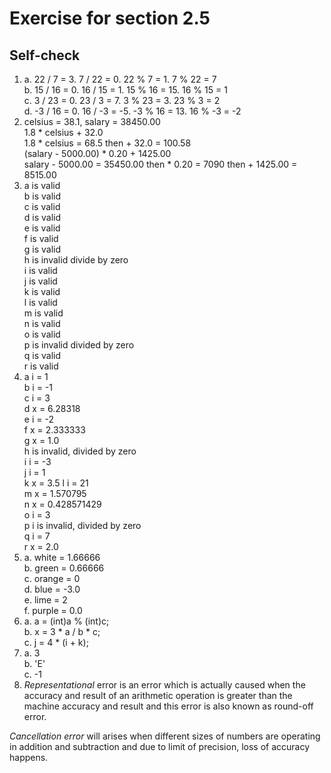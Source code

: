 # Exercise for  section 2.5

## Self-check

1. a. 22 / 7 = 3. 7 / 22 = 0. 22 % 7 = 1. 7 % 22 = 7  
   b. 15 / 16 = 0. 16 / 15 = 1. 15 % 16 = 15. 16 % 15 = 1  
   c. 3 / 23 = 0. 23 / 3 = 7. 3 % 23 = 3. 23 % 3 = 2  
   d. -3 / 16 = 0. 16 / -3 = -5. -3 % 16 = 13. 16 % -3 = -2  
2. celsius = 38.1, salary = 38450.00  
   1.8 * celsius + 32.0  
   1.8 * celsius = 68.5 then + 32.0 = 100.58  
   (salary - 5000.00) * 0.20 + 1425.00  
   salary - 5000.00 = 35450.00 then * 0.20 = 7090 then + 1425.00 = 8515.00
3. a is valid  
   b is valid  
   c is valid  
   d is valid  
   e is valid  
   f is valid  
   g is valid  
   h is invalid divide by zero  
   i is valid  
   j is valid  
   k is valid  
   l is valid  
   m is valid  
   n is valid  
   o is valid  
   p is invalid divided by zero  
   q is valid  
   r is valid  
4. a i = 1  
   b i = -1  
   c i = 3  
   d x = 6.28318  
   e i = -2  
   f x = 2.333333  
   g x = 1.0  
   h is invalid, divided by zero  
   i i = -3  
   j i = 1  
   k x = 3.5
   l i = 21  
   m x = 1.570795  
   n x = 0.428571429  
   o i = 3  
   p i is invalid, divided by zero  
   q i = 7  
   r x = 2.0  
5. a. white = 1.66666  
   b. green = 0.66666  
   c. orange = 0  
   d. blue = -3.0  
   e. lime = 2  
   f. purple = 0.0  
6. a. a = (int)a % (int)c;  
   b. x = 3 * a / b * c;  
   c. j = 4 * (i + k);  
7. a. 3  
   b. 'E'  
   c. -1  
8. *Representational* error is an error which is actually caused when the accuracy and result of an arithmetic operation is greater than the machine accuracy and result and this error is also known as round-off error. 

*Cancellation error* will arises when different sizes of numbers are operating in addition and subtraction and due to limit of precision, loss of accuracy happens.